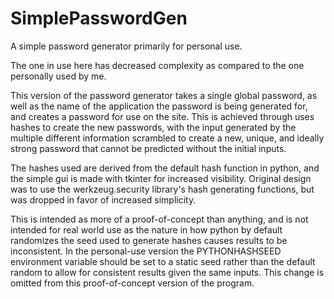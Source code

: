 # SimplePasswordGen
A simple password generator primarily for personal use.

The one in use here has decreased complexity as compared to the one personally used by me.

This version of the password generator takes a single global password, as well as the name of the application the password is being generated for, and creates a password for use on the site. This is achieved through uses hashes to create the new passwords, with the input generated by the multiple different information scrambled to create a new, unique, and ideally strong password that cannot be predicted without the initial inputs.

The hashes used are derived from the default hash function in python, and the simple gui is made with tkinter for increased visibility. Original design was to use the werkzeug.security library's hash generating functions, but was dropped in favor of increased simplicity.

This is intended as more of a proof-of-concept than anything, and is not intended for real world use as the nature in how python by default randomizes the seed used to generate hashes causes results to be inconsistent. In the personal-use version the PYTHONHASHSEED environment variable should be set to a static seed rather than the default random to allow for consistent results given the same inputs. This change is omitted from this proof-of-concept version of the program.
